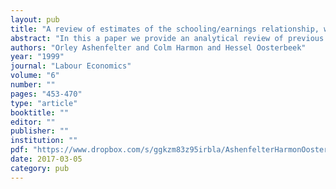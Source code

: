 ```yaml
---
layout: pub
title: "A review of estimates of the schooling/earnings relationship, with tests for publication bias"
abstract: "In this a paper we provide an analytical review of previous estimates of the rate of return on schooling investments and measure how these estimates vary by country, over time, and by estimation method. We  find evidence of reporting or ‘‘file drawer’’ bias in the estimates and, after due account is taken of this bias, we find that differences due to estimation method are much smaller than is sometimes reported, although some are statistically significant. We also find that estimated returns are higher in the US and they have increased in the last two decades."
authors: "Orley Ashenfelter and Colm Harmon and Hessel Oosterbeek"
year: "1999"
journal: "Labour Economics"
volume: "6"
number: ""
pages: "453-470"
type: "article"
booktitle: ""
editor: ""
publisher: ""
institution: ""
pdf: "https://www.dropbox.com/s/ggkzm83z95irbla/AshenfelterHarmonOosterbeek1999le.pdf?dl=0"
date: 2017-03-05
category: pub
---
```

